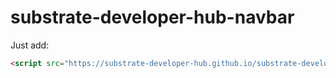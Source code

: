 # substrate-developer-hub-navbar

Just add:

```html
<script src="https://substrate-developer-hub.github.io/substrate-developer-hub-navbar/add-navbar.js"></script>
```
